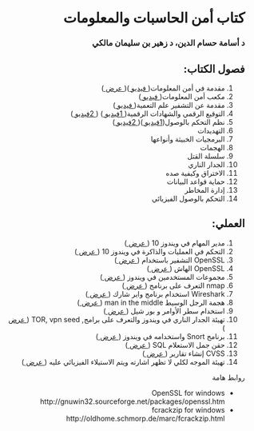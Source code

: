 <div dir="rtl">
  <h1> كتاب أمن الحاسبات والمعلومات </h1>
  <h3>
  د أسامة حسام الدين، د زهير بن سليمان مالكي  
</h3>
  <h2> فصول الكتاب:</h2>
  <ol>
    <li> مقدمة في أمن المعلومات(<a href="https://youtu.be/5og37POTDLc"> فيديو </a>)(<a href="./slides/01_intro.pdf"> عرض </a>) </li>
    <li> مكعب أمن المعلومات(<a href="https://youtu.be/JqG5SrIjboA"> فيديو </a>) </li>
    <li> مقدمة عن التشفير علم التعمية(<a href="https://youtu.be/ODQDFOIWEKc"> فيديو </a>) </li>
    <li> التوقيع الرقمي والشهادات الرقمية(<a href="https://youtu.be/nYENa1JSWdg"> 1فيديو </a>) (<a href="https://youtu.be/39v4y56-INw"> 2فيديو </a>) </li>
    <li> نظم التحكم بالوصول(<a href="https://youtu.be/s-KFtFZ-OoE">1فيديو </a>)(<a href="https://youtu.be/EuVQSYdL8R4"> 2فيديو </a>) </li>
    <li> التهديدات</li> 
    <li> البرمجيات الخبيثة وأنواعها</li>
    <li>الهجمات </li>
    <li> سلسلة القتل</li>
    <li> الجدار الناري</li>
    <li> الاختراق وكيفية صده</li>
    <li> حماية قواعد البيانات</li>
    <li> إدارة المخاطر</li>
    <li> التحكم بالوصول الفيزيائي</li>
  </ol>
   <h2> العملي:</h2>
   <ol>
     <li> مدير المهام في ويندوز 10 (<a href="./Labs/chapter1%20Lab%20-%20Windows%20Task%20Manager.pdf"> عرض </a>) </li>
    <li> التحكم في العمليات والذاكرة في ويندوز 10 (<a href="./Labs/chapter2%20Lab%20-%20Exploring%20Processes%2C%20Threads%2C%20Handles%2C%20and%20Windows%20Registry.pdf"> عرض </a>) </li>
    <li> OpenSSL التشفير باستخدام (<a href="./Labs/chapter3%20Lab%20-%20Encrypting%20and%20Decrypting%20Data%20Using%20OpenSSL.pdf"> عرض </a>) </li>
    <li> OpenSSL الهاش  (<a href="./Labs/chapter4%20Lab%20-%20Hashing%20Things%20Out.pdf"> عرض </a>) </li>
    <li> مجموعات المستخدمين في ويندوز  (<a href="./Labs/chapter5%20Lab%20-%20Create%20User%20Accounts.pdf"> عرض </a>) </li>
    <li> nmap التعرف على برنامج   (<a href="./Labs/chapter6%20Lab%20-%20Exploring%20Nmap.pdf"> عرض </a>) </li> 
    <li> Wireshark استخدام برنامج واير شارك (<a href="./Labs/chapter7%20Lab%20-%20Using%20Wireshark%20to%20Examine%20HTTP%20and%20HTTPS%20Traffic.pdf"> عرض </a>) </li>
    <li> هجمة الرجل الوسيط man in the middle  (<a href="./Labs/chapter8%20Lab%20-%20Certificate%20Authority%20Stores.pdf"> عرض </a>) </li>
    <li>  استخدام سطر الأوامر و بور شيل (<a href="./Labs/chapter9%20Lab%20-%20Using%20Windows%20PowerShell.pdf"> عرض </a>) </li>
    <li> تهيئة الجدار الناري في ويندوز والتعرف على برامج, TOR, vpn seed (<a href="./Labs/chapter10%20Lab%20-%20Firewall%20to%20stop%20specific%20website%2C%20Configuring%20TOR.docx"> عرض </a>) </li>
    <li> برنامج Snort واستخدامه في ويندوز (<a href="./Labs/chapter11%20Lab%20-%20Configure%20Snort%20for%20windows.docx"> عرض </a>) </li>
    <li> حقن جمل الاستعلام SQL  (<a href="./Labs/chapter12%20Lab%20-%20SQL%20Injection.docx"> عرض </a>) </li>
    <li> CVSS إنشاء تقارير (<a href="./Labs/chapter13%20Lab%20-%20CVSS%20Process.docx"> عرض </a>) </li>
    <li> تهيئة الموجه لكلي لا تظهر اشارته ويتم الاستيلاء الفيزيائي عليه  (<a href="--"> عرض </a>) </li>
  </ol>
  
  روابط هامة

 <ul> 
  <li>
OpenSSL for windows <br>
    http://gnuwin32.sourceforge.net/packages/openssl.htm </li>
<li>
fcrackzip for windows <br>
  http://oldhome.schmorp.de/marc/fcrackzip.html </li>
   
 </ul>

</div>
